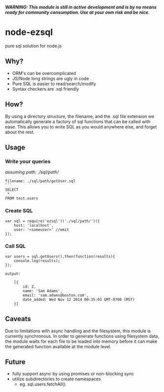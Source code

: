 __*WARNING: This module is still in active development and is by no means ready for community consumption. Use at your own risk and be nice.*__

node-ezsql
==========

pure sql solution for node.js

Why?
----

 - ORM's can be overcomplicated
 - JS/Node long strings are ugly in code
 - Pure SQL is easier to read/search/modify
 - Syntax checkers are .sql friendly

How?
----
By using a directory structure, the filename, and the .sql file extension we automatically generate a factory of sql functions that can be called with ease. This allows you to write SQL as you would anywhere else, and forget about the rest.


Usage
-----

### Write your queries
*assuming path: ./sql/path/*

    filename: ./sql/path/getUser.sql
    ```
    SELECT
     *
    FROM test.users

### Create SQL

    var sql = require('ezsql')('./sql/path/')({
        host: 'localhost',
        user: '<someuser>' //omit
    });

### Call SQL

    var users = sql.getUsers().then(function(results){
        console.log(results);
    });

    output:

        [{
            id: 2,
            name: 'Sam Adams',
            email: 'sam.adams@boston.com',
            date_added: Wed Nov 12 2014 00:35:03 GMT-0700 (MST)
        }]

Caveats
-------
Due to limitations with async handling and the filesystem, this module is currently synchronous. In order to generate functions using filesystem data, the module waits for each file to be loaded into memory before it can make the generated function available at the module level.

Future
------
- fully support async by using promises or non-blocking sync
- utilize subdirectories to create namespaces
    - eg. sql.users.fetchAll()
